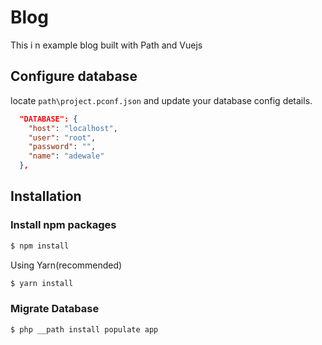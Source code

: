 # Blog

This i n example blog built with Path and Vuejs

## Configure database

locate `path\project.pconf.json` and update your database config details.

```json
  "DATABASE": {
    "host": "localhost",
    "user": "root",
    "password": "",
    "name": "adewale"
  },

```

## Installation

### Install npm packages

```bash
$ npm install
```

Using Yarn(recommended)

```bash
$ yarn install
```

### Migrate Database

```bash
$ php __path install populate app
```
